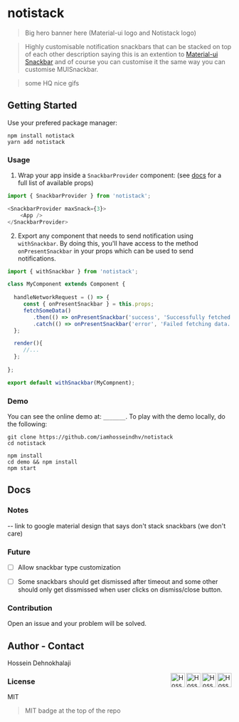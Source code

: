 # notistack
> Big hero banner here (Material-ui logo and Notistack logo)

> Highly customisable notification snackbars that can be stacked on top of each other
> description saying this is an extention to [Material-ui Snackbar](https://material-ui.com/demos/snackbars) and of course you can customise it the same way you can customise MUISnackbar.


> some HQ nice gifs


## Getting Started
Use your prefered package manager:
```
npm install notistack
yarn add notistack 
```

### Usage

1. Wrap your app inside a `SnackbarProvider` component: (see [docs](#docs) for a full list of available props)
```javascript
import { SnackbarProvider } from 'notistack';

<SnackbarProvider maxSnack={3}>
    <App />
</SnackbarProvider>

```



2. Export any component that needs to send notification using `withSnackbar`.
By doing this, you'll have access to the method `onPresentSnackbar` in your props which can be used to send notifications.

```javascript
import { withSnackbar } from 'notistack';

class MyComponent extends Component {
  
  handleNetworkRequest = () => {
     const { onPresentSnackbar } = this.props; 
     fetchSomeData()
        .then(() => onPresentSnackbar('success', 'Successfully fetched the data.'))
        .catch(() => onPresentSnackbar('error', 'Failed fetching data.'));
  };

  render(){
     //...
  };
  
};

export default withSnackbar(MyCompnent);
```


### Demo
You can see the online demo at: `_______`.
To play with the demo locally, do the following:
```
git clone https://github.com/iamhosseindhv/notistack
cd notistack

npm install
cd demo && npm install
npm start
```


## Docs


### Notes
-- link to google material design that says don't stack snackbars (we don't care)


### Future
- [ ] Allow snackbar type customization 
- [ ] Some snackbars should get dismissed after timeout and some other should only get dissmissed when user clicks on dismiss/close button.


### Contribution
Open an issue and your problem will be solved.


## Author - Contact
Hossein Dehnokhalaji

<a href="https://www.facebook.com/iamhosseindhv"><img src="https://github.com/iamhosseindhv/Rentaly/blob/master/Gifs/facebook.png" alt="Hossein Dehnokhalaji Linkedin profile" align="right" width="32" height="32"/></a>
<a href="https://www.instagram.com/iamhosseindhv"><img src="https://github.com/iamhosseindhv/Rentaly/blob/master/Gifs/instagram.png" alt="Hossein Dehnokhalaji Linkedin profile" align="right" width="32" height="32"/></a>
<a href="https://www.linkedin.com/in/iamhosseindhv"><img src="https://github.com/iamhosseindhv/Rentaly/blob/master/Gifs/linkedin.png" alt="Hossein Dehnokhalaji Linkedin profile" align="right" width="32" height="32"/></a>
<a href="mailto:hossein.dehnavi98@yahoo.com"><img src="https://github.com/iamhosseindhv/Rentaly/blob/master/Gifs/contact.png" alt="Hossein Dehnokhalaji email address" align="right" width="32" height="32"/></a>

### License
MIT
> MIT badge at the top of the repo
